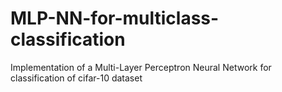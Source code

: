 # MLP-NN-for-multiclass-classification
Implementation of a Multi-Layer Perceptron Neural Network for classification of cifar-10 dataset
